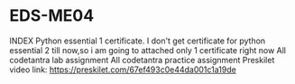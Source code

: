 # EDS-ME04
INDEX
Python essential 1 certificate. I don't get certificate for python essential 2 till now,so i am going to attached only 1 certificate right now
All codetantra lab assignment
All codetantra practice assignment
Preskilet video link: https://preskilet.com/67ef493c0e44da001c1a19de
